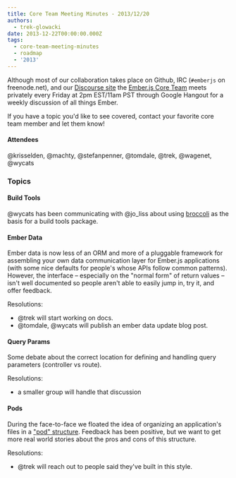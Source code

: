 ```yaml
---
title: Core Team Meeting Minutes - 2013/12/20
authors:
  - trek-glowacki
date: 2013-12-22T00:00:00.000Z
tags:
  - core-team-meeting-minutes
  - roadmap
  - '2013'
---
```



Although most of our collaboration takes place on Github, IRC 
(`#emberjs` on freenode.net), and our [Discourse site](http://discuss.emberjs.com/)
the [Ember.js Core Team](/team) meets privately every 
Friday at 2pm EST/11am PST through Google Hangout for a weekly 
discussion of all things Ember.

If you have a topic you'd like to see covered, contact your favorite
core team member and let them know!

#### Attendees

@krisselden, @machty, @stefanpenner, @tomdale, @trek, @wagenet, @wycats

### Topics

#### Build Tools

@wycats has been communicating with @jo_liss about using 
[broccoli](https://github.com/joliss/broccoli/) as the basis for a build tools package.

#### Ember Data

Ember data is now less of an ORM and more of a pluggable framework for assembling
your own data communication layer for Ember.js applications (with some nice defaults for
people's whose APIs follow common patterns). However, the interface – especially on the 
"normal form" of return values – isn't well documented so people aren't able to easily jump in, 
try it, and offer feedback.

Resolutions:
  
* @trek will start working on docs.
* @tomdale, @wycats will publish an ember data update blog post.

#### Query Params

Some debate about the correct location for defining and handling query parameters
(controller vs route).

Resolutions:
  
* a smaller group will handle that discussion

#### Pods

During the face-to-face we floated the idea of organizing an application's files in a
["pod" structure](/blog/2013/12/17/whats-coming-in-ember-in-2014.html#toc_pod-directory-structure). 
Feedback has been positive, but we want to get more real world stories about the pros and cons of
this structure.

Resolutions:
    
* @trek will reach out to people said they've built in this style.
